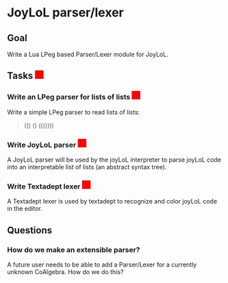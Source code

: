 # JoyLoL parser/lexer 

## Goal

Write a Lua LPeg based Parser/Lexer module for JoyLoL.

## Tasks ![notStarted](/design/images/notStarted.png)

### Write an LPeg parser for lists of lists ![notStarted](/design/images/notStarted.png)

Write a simple LPeg parser to read lists of lists:

> (() () ((())))

### Write JoyLoL parser ![notStarted](/design/images/notStarted.png)

A JoyLoL parser will be used by the joyLoL interpreter to parse joyLoL 
code into an interpretable list of lists (an abstract syntax tree). 

### Write Textadept lexer ![notStarted](/design/images/notStarted.png)

A Textadept lexer is used by textadept to recognize and color joyLoL code 
in the editor. 

## Questions 

### How do we make an extensible parser? 

A future user needs to be able to add a Parser/Lexer for a currently 
unknown CoAlgebra. How do we do this? 


